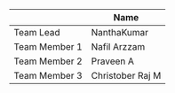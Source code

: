 |               | Name             |
|---------------|------------------|
| Team Lead     | NanthaKumar      |
| Team Member 1 | Nafil Arzzam     |
| Team Member 2 | Praveen A        |
| Team Member 3 | Christober Raj M |
